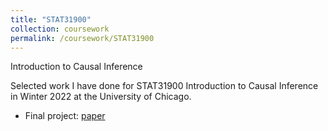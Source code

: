 ```yaml
---
title: "STAT31900"
collection: coursework
permalink: /coursework/STAT31900
---
```


Introduction to Causal Inference

Selected work I have done for STAT31900 Introduction to Causal Inference in Winter 2022 at the University of Chicago.

- Final project: [paper](https://github.com/ericsclee/ericsclee.github.io/blob/master/files/STAT31900_proj.pdf)

